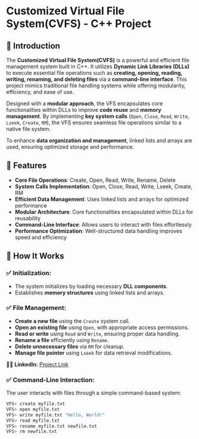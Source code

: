 # Customized Virtual File System(CVFS) - C++ Project

## 📌 Introduction
The **Customized Virtual File System(CVFS)** is a powerful and efficient file management system built in C++. It utilizes **Dynamic Link Libraries (DLLs)** to execute essential file operations such as **creating, opening, reading, writing, renaming, and deleting files** via a **command-line interface**. This project mimics traditional file handling systems while offering modularity, efficiency, and ease of use.

Designed with a **modular approach**, the VFS encapsulates core functionalities within DLLs to improve **code reuse** and **memory management**. By implementing **key system calls** (`Open`, `Close`, `Read`, `Write`, `Lseek`, `Create`, `RM`), the VFS ensures seamless file operations similar to a native file system. 

To enhance **data organization and management**, linked lists and arrays are used, ensuring optimized storage and performance.

## 🔹 Features
- **Core File Operations**: Create, Open, Read, Write, Rename, Delete
- **System Calls Implementation**: Open, Close, Read, Write, Lseek, Create, RM
- **Efficient Data Management**: Uses linked lists and arrays for optimized performance
- **Modular Architecture**: Core functionalities encapsulated within DLLs for reusability
- **Command-Line Interface**: Allows users to interact with files effortlessly
- **Performance Optimization**: Well-structured data handling improves speed and efficiency

## 🚀 How It Works
### ✅ Initialization:
- The system initializes by loading necessary **DLL components**.
- Establishes **memory structures** using linked lists and arrays.

### ✅ File Management:
- **Create a new file** using the `Create` system call.
- **Open an existing file** using `Open`, with appropriate access permissions.
- **Read or write** using `Read` and `Write`, ensuring proper data handling.
- **Rename a file** efficiently using `Rename`.
- **Delete unnecessary files** via `RM` for cleanup.
- **Manage file pointer** using `Lseek` for data retrieval modifications.

👨‍💻 **LinkedIn:** [Project Link](https://l1nk.dev/1hRlF)

### ✅ Command-Line Interaction:
The user interacts with files through a simple command-based system:
```bash
VFS> create myfile.txt
VFS> open myfile.txt
VFS> write myfile.txt "Hello, World!"
VFS> read myfile.txt
VFS> rename myfile.txt newfile.txt
VFS> rm newfile.txt
